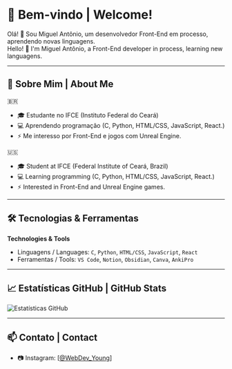 # 🌟 Bem-vindo | Welcome!

Olá! 👋 Sou Miguel Antônio, um desenvolvedor Front-End em processo, aprendendo novas linguagens.  
Hello! 👋 I'm Miguel Antônio, a Front-End developer in process, learning new languagens.

---

## 🧠 Sobre Mim | About Me

🇧🇷  
- 🎓 Estudante no IFCE (Instituto Federal do Ceará)  
- 💻 Aprendendo programação (C, Python, HTML/CSS, JavaScript, React.)  
- ⚡ Me interesso por Front-End e jogos com Unreal Engine. 

🇺🇸  
- 🎓 Student at IFCE (Federal Institute of Ceará, Brazil)  
- 💻 Learning programming (C, Python, HTML/CSS, JavaScript, React.)  
- ⚡ Interested in Front-End and Unreal Engine games.

---

## 🛠️ Tecnologias & Ferramentas  
**Technologies & Tools**

- Linguagens / Languages: `C`, `Python`, `HTML/CSS`, `JavaScript`, `React`
- Ferramentas / Tools: `VS Code`, `Notion`, `Obsidian`, `Canva`, `AnkiPro`

---

## 📈 Estatísticas GitHub | GitHub Stats

![Estatísticas GitHub](https://github-readme-stats.vercel.app/api?username=MiguelFFelix&show_icons=true&theme=radical&locale=pt-br)

---

## 📫 Contato | Contact 
- 📷 Instagram: [[@WebDev_Young](https://www.instagram.com/webdev_young/)]

